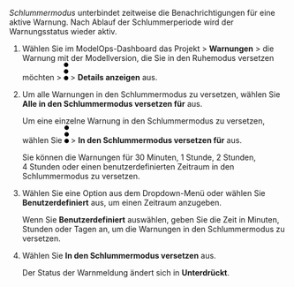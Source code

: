*Schlummermodus* unterbindet zeitweise die Benachrichtigungen für eine aktive Warnung. Nach Ablauf der Schlummerperiode wird der Warnungsstatus wieder aktiv.

1.  Wählen Sie im ModelOps-Dashboard das Projekt > **Warnungen** > die Warnung mit der Modellversion, die Sie in den Ruhemodus versetzen möchten > ![kebab menu](Images/zsz1597101912145.svg) > **Details anzeigen** aus.


1.  Um alle Warnungen in den Schlummermodus zu versetzen, wählen Sie **Alle in den Schlummermodus versetzen für** aus.

    Um eine einzelne Warnung in den Schlummermodus zu versetzen, wählen Sie ![kebab menu](Images/zsz1597101912145.svg) > **In den Schlummermodus versetzen für** aus.

    Sie können die Warnungen für 30 Minuten, 1 Stunde, 2 Stunden, 4 Stunden oder einen benutzerdefinierten Zeitraum in den Schlummermodus zu versetzen.


1.  Wählen Sie eine Option aus dem Dropdown-Menü oder wählen Sie **Benutzerdefiniert** aus, um einen Zeitraum anzugeben.

    Wenn Sie **Benutzerdefiniert** auswählen, geben Sie die Zeit in Minuten, Stunden oder Tagen an, um die Warnungen in den Schlummermodus zu versetzen.


1.  Wählen Sie **In den Schlummermodus versetzen** aus.

    Der Status der Warnmeldung ändert sich in **Unterdrückt**.


